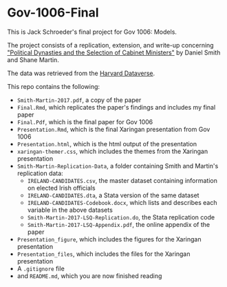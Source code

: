 # Gov-1006-Final

This is Jack Schroeder's final project for Gov 1006: Models.

The project consists of a replication, extension, and write-up concerning ["Political Dynasties and the Selection of Cabinet Ministers"](https://onlinelibrary.wiley.com/doi/10.1111/lsq.12146) by Daniel Smith and Shane Martin.

The data was retrieved from the [Harvard Dataverse](https://dataverse.harvard.edu/dataset.xhtml?persistentId=doi:10.7910/DVN/5Y5148).

This repo contains the following:
* `Smith-Martin-2017.pdf`, a copy of the paper
* `Final.Rmd`, which replicates the paper's findings and includes my final paper
* `Final.Pdf`, which is the final paper for Gov 1006
* `Presentation.Rmd`, which is the final Xaringan presentation from Gov 1006
* `Presentation.html`, which is the html output of the presentation
* `xaringan-themer.css`, which includes the themes from the Xaringan presentation
* `Smith-Martin-Replication-Data`, a folder containing Smith and Martin's replication data:
  * `IRELAND-CANDIDATES.csv`, the master dataset containing information on elected Irish officials
  * `IRELAND-CANDIDATES.dta`, a Stata version of the same dataset
  * `IRELAND-CANDIDATES-Codebook.docx`, which lists and describes each variable in the above datasets
  * `Smith-Martin-2017-LSQ-Replication.do`, the Stata replication code
  * `Smith-Martin-2017-LSQ-Appendix.pdf`, the online appendix of the paper
* `Presentation_figure`, which includes the figures for the Xaringan presentation
* `Presentation_files`, which includes the files for the Xaringan presentation
* A `.gitignore` file
* and `README.md`, which you are now finished reading
